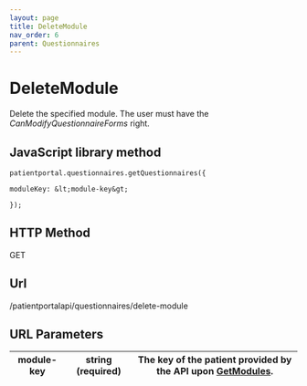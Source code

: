 ```yaml
---
layout: page
title: DeleteModule
nav_order: 6
parent: Questionnaires
---
```


# DeleteModule

Delete the specified module. The user must have the _CanModifyQuestionnaireForms_ right.

## JavaScript library method

```
patientportal.questionnaires.getQuestionnaires({

moduleKey: &lt;module-key&gt;

});
```

## HTTP Method

GET

## ****Url****

/patientportalapi/questionnaires/delete-module

## URL Parameters

| module-key | string (required) | The key of the patient provided by the API upon [GetModules](#_GetModules). |
| --- | --- | --- |
